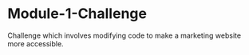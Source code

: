 # Module-1-Challenge
Challenge which involves modifying code to make a marketing website more accessible.
